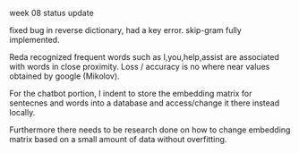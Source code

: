 week 08 status update

fixed bug in reverse dictionary, had a key error.
skip-gram fully implemented.

Reda recognized frequent words such as I,you,help,assist are associated with words in close proximity.
Loss / accuracy is no where near values obtained by google (Mikolov).

For the chatbot portion, I indent to store the embedding matrix for sentecnes and words into a database and access/change it there instead locally.

Furthermore there needs to be research done on how to change embedding matrix based on a small amount of data without overfitting.

